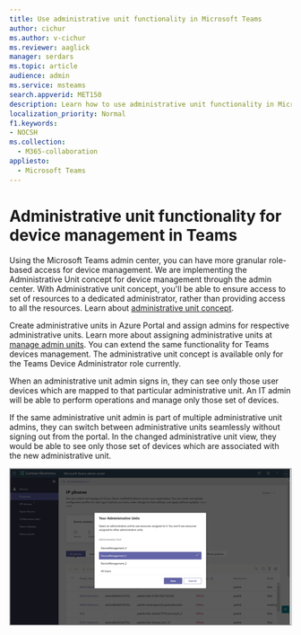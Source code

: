 ```yaml
---
title: Use administrative unit functionality in Microsoft Teams
author: cichur
ms.author: v-cichur
ms.reviewer: aaglick
manager: serdars
ms.topic: article
audience: admin
ms.service: msteams
search.appverid: MET150
description: Learn how to use administrative unit functionality in Microsoft Teams
localization_priority: Normal
f1.keywords:
- NOCSH
ms.collection: 
  - M365-collaboration
appliesto: 
  - Microsoft Teams
---
```


# Administrative unit functionality for device management in Teams

Using the Microsoft Teams admin center, you can have more granular role-based access for device management. We are implementing the Administrative Unit concept for device management through the admin center. With Administrative unit concept, you'll be able to ensure access to set of resources to a dedicated administrator, rather than providing access to all the resources. Learn about [administrative unit concept](/azure/active-directory/roles/administrative-units).

Create administrative units in Azure Portal and assign admins for respective administrative units. Learn more about assigning administrative units at [manage admin units](/azure/active-directory/roles/admin-units-manage). You can extend the same functionality for Teams devices management. The administrative unit concept is available only for the Teams Device Administrator role currently.

When an administrative unit admin signs in, they can see only those user devices which are mapped to that particular administrative unit. An IT admin will be able to perform operations and manage only those set of devices.

If the same administrative unit admin is part of multiple administrative unit admins, they can switch between administrative units seamlessly without signing out from the portal. In the changed administrative unit view, they would be able to see only those set of devices which are associated with the new administrative unit.

  ![admin unit](media/admin-unit.png)